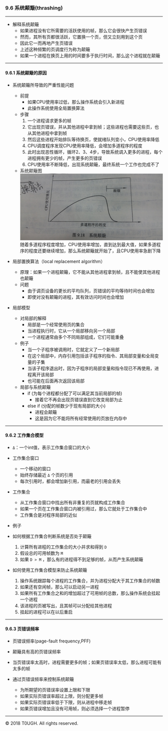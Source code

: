 ### 9.6 系统颠簸(thrashing)
---

- 解释系统颠簸
    - 如果进程没有它所需要的活跃使用的帧，那么它会很快产生页错误
    - 然而，其所有页都很活跃，它置换一个页，但又立刻用到这个页
    - 因此它一而再地产生页错误
    - 上述这种频繁的页调度行为称为颠簸
    - 如果一个进程在换页上用的时间要多于执行时间，那么这个进程就在颠簸
---
#### 9.6.1 系统颠簸的原因
- 系统颠簸所导致的严重性能问题
    - 前提
        - 如果CPU使用率过低，那么操作系统会引入新进程
        - 此操作系统使用全局置换算法
    - 步骤
        1. 一个进程请求更多的帧
        2. 它出现页错误，并从其他进程中拿到帧；这些进程也需要这些页，也从其他进程中拿到帧
        3. 然后这些进程开始排队等待换页，使就绪队列变小，CPU使用率降低
        4. CPU调度程序发现CPU使用率降低，会增加多道程序的程度
        5. 此时出现恶性循环，循环2、3、4步，导致系统调入更多的进程，每个进程拥有更少的帧，产生更多的页错误
        6. CPU使用率不断降低，出现系统颠簸，最终系统一个工作也完成不了
    - 系统颠簸图
    ![](resource/系统颠簸.jpg)
    随着多道程序程度增加，CPU使用率增加，直到达到最大值，如果多道程序的程度还要继续增加，那么系统颠簸就开始了，且CPU使用率急剧下降

- 局部置换算法（local replacement algorithm）
    - 原理：如果一个进程颠簸，它不能从其他进程拿到帧，且不能使其他进程也颠簸
    - 问题
        - 由于调页设备的更长的平均队列，页错误的平均等待时间也会增加
        - 即使对没有颠簸的进程，其有效访问时间也会增加

- 局部模型
    - 对局部的解释
        - 局部是一个经常使用页的集合
        - 当进程执行时，它从一个局部移向另一个局部
        - 一个进程通常由多个不同局部组成，它们可能重叠
    - 例子
        - 当一个子程序被调用时，它就定义了一个新局部
        - 在这个局部中，内存引用包括该子程序的指令、其局部变量和全局变量的子集
        - 当该子程序退出时，因为子程序的局部变量和指令现已不再使用，进程离开该局部
        - 也可能在后面再次返回该局部
    - 局部与系统颠簸
        - if (为每个进程都分配了可以满足其当前局部的帧)
            - 接着它不再会出现页错误直到它改变局部为止
        - else if (分配的帧数少于现有局部的大小)
            - 进程会颠簸
            - 这是因为它不能将所有经常使用的页放在内存中
---
#### 9.6.2 工作集合模型

- `Δ`：一个int值，表示工作集合窗口的大小

- 工作集合窗口
    - 一个移动的窗口
    - 始终存储最近 `Δ` 个页的引用
    - 每次引用时，都会增加新引用，而最老的引用会丢失

- 工作集合
    - 从工作集合窗口中找出所有非重复的页就构成工作集合
    - 如果一个页在工作集合窗口内被引用过，那么它就处于工作集合中
    - 工作集合是对程序局部的近似

- 例子

- 如何根据工作集合判断系统是否处于颠簸
    1. 计算所有进程的工作集合的大小并求和得到 `D`
    2. 假设总的可用帧数为 `M`
    3. 如果 `D > M` ，那么有的进程得不到足够的帧，从而产生系统颠簸

- 如何使用工作集合模型来防止系统颠簸
    1. 操作系统跟踪每个进程的工作集合，并为进程分配大于其工作集合的帧数
    2. 如果还有空闲帧，那么可以启动另一进程
    3. 如果所有工作集合之和的增加超过了可用帧的总数，那么操作系统会挂起一个进程
    4. 该进程的页被写出，且其帧可以分配给其他进程
    5. 挂起的进程可以在以后重启
---
#### 9.6.3 页错误频率

- 页错误频率(page-fault frequency,PFF)

- 颠簸具有高的页错误频率

- 当页错误率太高时，进程需要更多的帧；如果页错误率太低，那么进程可能有太多的帧

- 通过页错误频率来控制系统颠簸
    - 为所期望的页错误率设置上限和下限
    - 如果实际页错误率超过上限，则分配更多帧
    - 如果实际页错误率低于下限，则从进程中移走帧
    - 如果页错误增加且没有可用帧，则必须选择一个进程暂停
---
&copy; 2018 T0UGH. All rights reserved.